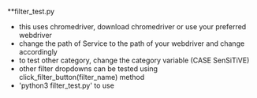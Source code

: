 **filter_test.py
 - this uses chromedriver, download chromedriver or use your preferred webdriver
 - change the path of Service to the path of your webdriver and change accordingly
 - to test other category, change the category variable (CASE SenSiTiVE)
 - other filter dropdowns can be tested using click_filter_button(filter_name) method
 - 'python3 filter_test.py' to use
